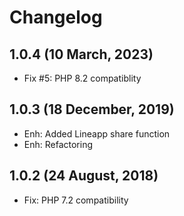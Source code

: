 Changelog
=========

1.0.4 (10 March, 2023)
-----------------------
- Fix #5: PHP 8.2 compatiblity 

1.0.3 (18 December, 2019)
----------------------
- Enh: Added Lineapp share function
- Enh: Refactoring

1.0.2 (24 August, 2018)
-----------------------
- Fix: PHP 7.2 compatibility





